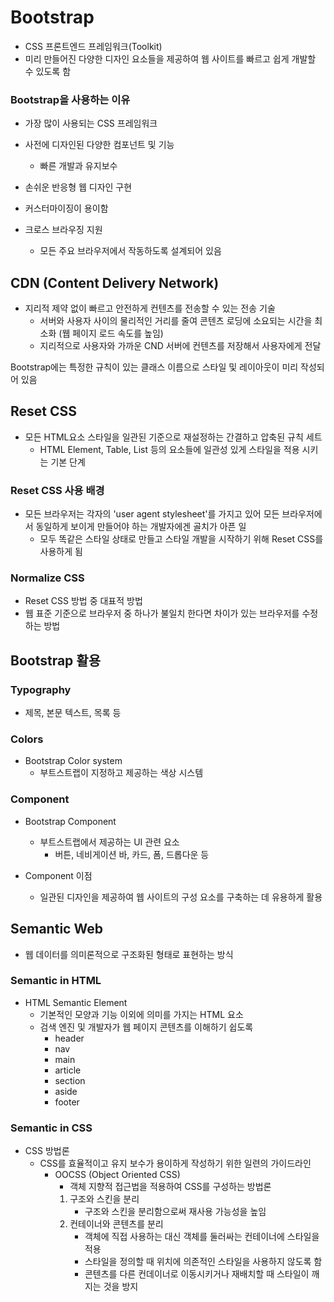 # Bootstrap
- CSS 프론트엔드 프레임워크(Toolkit)
- 미리 만들어진 다양한 디자인 요소들을 제공하여 웹 사이트를 빠르고 쉽게 개발할 수 있도록 함
### Bootstrap을 사용하는 이유
- 가장 많이 사용되는 CSS 프레임워크
- 사전에 디자인된 다양한 컴포넌트 및 기능
    - 빠른 개발과 유지보수
    
- 손쉬운 반응형 웹 디자인 구현
- 커스터마이징이 용이함
- 크로스 브라우징 지원
    - 모든 주요 브라우저에서 작동하도록 설계되어 있음
    
## CDN (Content Delivery Network)
- 지리적 제약 없이 빠르고 안전하게 컨텐츠를 전송할 수 있는 전송 기술
    - 서버와 사용자 사이의 물리적인 거리를 줄여 콘텐츠 로딩에 소요되는 시간을 최소화 (웹 페이지 로드 속도를 높임)
    - 지리적으로 사용자와 가까운 CND 서버에 컨텐츠를 저장해서 사용자에게 전달
    
Bootstrap에는 특정한 규칙이 있는 클래스 이름으로 스타일 및 레이아웃이 미리 작성되어 있음

## Reset CSS
- 모든 HTML요소 스타일을 일관된 기준으로 재설정하는 간결하고 압축된 규칙 세트
    - HTML Element, Table, List 등의 요소들에 일관성 있게 스타일을 적용 시키는 기본 단계
    
### Reset CSS 사용 배경
- 모든 브라우저는 각자의 'user agent stylesheet'를 가지고 있어 모든 브라우저에서 동일하게 보이게 만들어야 하는 개발자에겐 골치가 아픈 일
    - 모두 똑같은 스타일 상태로 만들고 스타일 개발을 시작하기 위해 Reset CSS를 사용하게 됨
    
### Normalize CSS
- Reset CSS 방법 중 대표적 방법
- 웹 표준 기준으로 브라우저 중 하나가 불일치 한다면 차이가 있는 브라우저를 수정하는 방법

## Bootstrap 활용
### Typography
- 제목, 본문 텍스트, 목록 등

### Colors
- Bootstrap Color system
    - 부트스트랩이 지정하고 제공하는 색상 시스템
    
### Component
- Bootstrap Component
    - 부트스트랩에서 제공하는 UI 관련 요소
        - 버튼, 네비게이션 바, 카드, 폼, 드롭다운 등
    
- Component 이점
    - 일관된 디자인을 제공하여 웹 사이트의 구성 요소를 구축하는 데 유용하게 활용

## Semantic Web
- 웹 데이터를 의미론적으로 구조화된 형태로 표현하는 방식

### Semantic in HTML
- HTML Semantic Element
    - 기본적인 모양과 기능 이외에 의미를 가지는 HTML 요소
    - 검색 엔진 및 개발자가 웹 페이지 콘텐츠를 이해하기 쉽도록
        - header
        - nav
        - main
        - article
        - section
        - aside
        - footer

### Semantic in CSS
- CSS 방법론
    - CSS를 효율적이고 유지 보수가 용이하게 작성하기 위한 일련의 가이드라인
        - OOCSS (Object Oriented CSS)
            - 객체 지향적 접근법을 적용하여 CSS를 구성하는 방법론
            1. 구조와 스킨을 분리
               - 구조와 스킨을 분리함으로써 재사용 가능성을 높임
            2. 컨테이너와 콘텐츠를 분리
               - 객체에 직접 사용하는 대신 객체를 둘러싸는 컨테이너에 스타일을 적용
               - 스타일을 정의할 때 위치에 의존적인 스타일을 사용하지 않도록 함
               - 콘텐츠를 다른 컨데이너로 이동시키거나 재배치할 때 스타일이 깨지는 것을 방지
    
